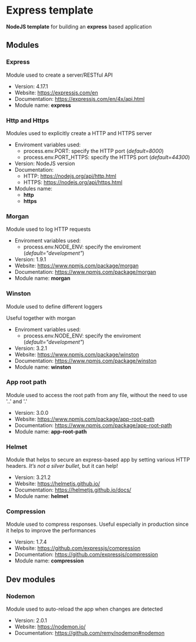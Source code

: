 # Express template

**NodeJS template** for building an **express** based application



## Modules

### Express

Module used to create a server/RESTful API

* Version: 4.17.1
* Website: https://expressjs.com/en
* Documentation: https://expressjs.com/en/4x/api.html
* Module name: **express**



### Http and Https

Modules used to explicitly create a HTTP and HTTPS server

* Enviroment variables used:
  * process.env.PORT: specify the HTTP port (_default=8000_)
  * process.env.PORT_HTTPS: specify the HTTPS port (_default=44300_)
* Version: NodeJS version
* Documentation: 
  * HTTP: https://nodejs.org/api/http.html
  * HTTPS: https://nodejs.org/api/https.html
* Modules name:
  * **http** 
  * **https**



### Morgan

Module used to log HTTP requests

* Enviroment variables used:
  * process.env.NODE_ENV: specify the enviroment (_default="development"_)
* Version: 1.9.1
* Website: https://www.npmjs.com/package/morgan
* Documentation: https://www.npmjs.com/package/morgan
* Module name: **morgan**



### Winston

Module used to define different loggers

Useful together with morgan

* Enviroment variables used:
  * process.env.NODE_ENV: specify the enviroment (_default="development"_)
* Version: 3.2.1
* Website: https://www.npmjs.com/package/winston
* Documentation: https://www.npmjs.com/package/winston
* Module name: **winston**



### App root path

Module used to access the root path from any file, without the need to use '..' and '.'

* Version: 3.0.0
* Website: https://www.npmjs.com/package/app-root-path
* Documentation: https://www.npmjs.com/package/app-root-path
* Module name: **app-root-path**



### Helmet

Module that helps to secure an express-based app by setting various HTTP headers. *It’s not a silver bullet*, but it can help!

* Version: 3.21.2
* Website: https://helmetjs.github.io/
* Documentation: https://helmetjs.github.io/docs/
* Module name: **helmet**



### Compression

Module used to compress responses. Useful especially in production since it helps to improve the performances

* Version: 1.7.4
* Website: https://github.com/expressjs/compression
* Documentation: https://github.com/expressjs/compression
* Module name: **compression**



## Dev modules

### Nodemon

Module used to auto-reload the app when changes are detected

* Version: 2.0.1
* Website: https://nodemon.io/
* Documentation: https://github.com/remy/nodemon#nodemon

